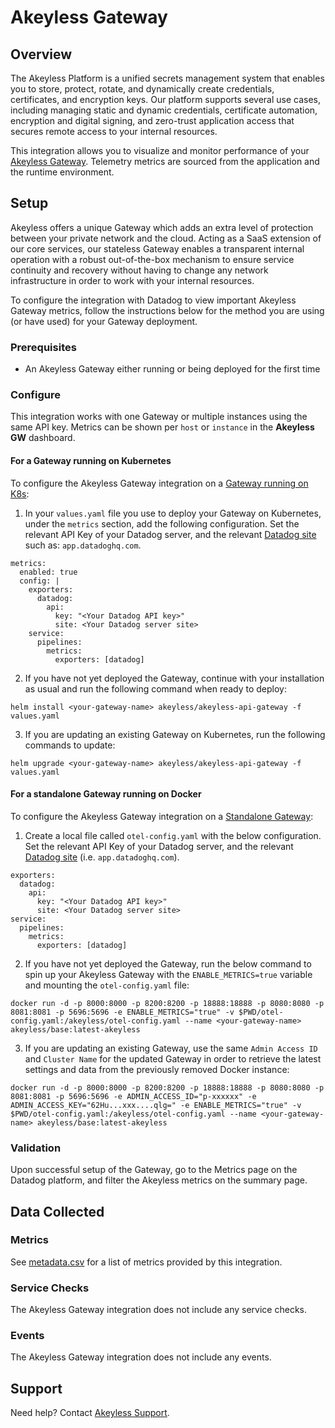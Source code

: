 # Akeyless Gateway

## Overview

The Akeyless Platform is a unified secrets management system that enables you to store, protect, rotate, and dynamically create credentials, certificates, and encryption keys. Our platform supports several use cases, including managing static and dynamic credentials, certificate automation, encryption and digital signing, and zero-trust application access that secures remote access to your internal resources.

This integration allows you to visualize and monitor performance of your [Akeyless Gateway][2]. Telemetry metrics are sourced from the application and the runtime environment.

## Setup

Akeyless offers a unique Gateway which adds an extra level of protection between your private network and the cloud. Acting as a SaaS extension of our core services, our stateless Gateway enables a transparent internal operation with a robust out-of-the-box mechanism to ensure service continuity and recovery without having to change any network infrastructure in order to work with your internal resources.

To configure the integration with Datadog to view important Akeyless Gateway metrics, follow the instructions below for the method you are using (or have used) for your Gateway deployment.

### Prerequisites
- An Akeyless Gateway either running or being deployed for the first time

### Configure

This integration works with one Gateway or multiple instances using the same API key. Metrics can be shown per `host` or `instance` in the **Akeyless GW** dashboard.

#### For a Gateway running on Kubernetes

To configure the Akeyless Gateway integration on a [Gateway running on K8s][3]:

1. In your `values.yaml` file you use to deploy your Gateway on Kubernetes, under the `metrics` section, add the following configuration. Set the relevant API Key of your Datadog server, and the relevant [Datadog site][1] such as: `app.datadoghq.com`.

```
metrics:
  enabled: true  
  config: |
    exporters:    
      datadog:
        api:
          key: "<Your Datadog API key>"
          site: <Your Datadog server site>         
    service:
      pipelines:
        metrics:
          exporters: [datadog]
```

2. If you have not yet deployed the Gateway, continue with your installation as usual and run the following command when ready to deploy:

```
helm install <your-gateway-name> akeyless/akeyless-api-gateway -f values.yaml
```

3. If you are updating an existing Gateway on Kubernetes, run the following commands to update:

```
helm upgrade <your-gateway-name> akeyless/akeyless-api-gateway -f values.yaml
```

#### For a standalone Gateway running on Docker

To configure the Akeyless Gateway integration on a [Standalone Gateway](https://docs.akeyless.io/docs/install-and-configure-the-gateway):

1. Create a local file called `otel-config.yaml` with the below configuration. Set the relevant API Key of your Datadog server, and the relevant [Datadog site][1] (i.e. `app.datadoghq.com`).

```
exporters:
  datadog:
    api:
      key: "<Your Datadog API key>"
      site: <Your Datadog server site>
service:
  pipelines:
    metrics:
      exporters: [datadog]
```

2. If you have not yet deployed the Gateway, run the below command to spin up your Akeyless Gateway with the `ENABLE_METRICS=true` variable and mounting the `otel-config.yaml` file:

```
docker run -d -p 8000:8000 -p 8200:8200 -p 18888:18888 -p 8080:8080 -p 8081:8081 -p 5696:5696 -e ENABLE_METRICS="true" -v $PWD/otel-config.yaml:/akeyless/otel-config.yaml --name <your-gateway-name> akeyless/base:latest-akeyless
```
3. If you are updating an existing Gateway, use the same `Admin Access ID` and `Cluster Name` for the updated Gateway in order to retrieve the latest settings and data from the previously removed Docker instance:

```
docker run -d -p 8000:8000 -p 8200:8200 -p 18888:18888 -p 8080:8080 -p 8081:8081 -p 5696:5696 -e ADMIN_ACCESS_ID="p-xxxxxx" -e ADMIN_ACCESS_KEY="62Hu...xxx....qlg=" -e ENABLE_METRICS="true" -v $PWD/otel-config.yaml:/akeyless/otel-config.yaml --name <your-gateway-name> akeyless/base:latest-akeyless
```

### Validation

Upon successful setup of the Gateway, go to the Metrics page on the Datadog platform, and filter the Akeyless metrics on the summary page.

## Data Collected

### Metrics

See [metadata.csv][6] for a list of metrics provided by this integration.

### Service Checks

The Akeyless Gateway integration does not include any service checks.

### Events

The Akeyless Gateway integration does not include any events.

## Support

Need help? Contact [Akeyless Support][7].


[1]: https://docs.datadoghq.com/getting_started/site/
[2]: https://docs.akeyless.io/docs/api-gw
[3]: https://docs.akeyless.io/docs/gateway-k8s
[4]: https://docs.akeyless.io/docs/install-and-configure-the-gateway
[5]: TBD
[6]: https://github.com/DataDog/integrations-extras/blob/master/akeyless_gateway/metadata.csv
[7]: mailto:support@akeyless.io